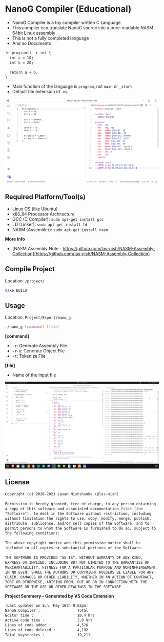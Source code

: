 # NanoG Compiler (Educational)

 - NanoG Compiler is a toy compiler written C Language
 - This compiler can translate NanoG source into a pure-readable NASM 64bit Linux assembly
 - This is not a fully completed language
 - And no Documents

```ng
fn program() -> int {
  int a = 10;
  int b = 20;

  return a + b;
}
```

 - Main function of the language is `program`, not `main` or `_start`
 - Default file extension id `.ng`

![Main Image](Image/Main_01.png)

## Required Platform/Tool(s)

 - Linux OS (like Ubuntu)
 - x86_64 Processor Architecture
 - GCC (C Compiler): `sudo spt-get install gcc`
 - LD (Linker): `sudo apt-get install ld`
 - NASM (Assembler): `sudo apt-get install nasm`

**More Info**
 - [NASM Assembly Note - https://github.com/las-nish/NASM-Assembly-Collection](https://github.com/las-nish/NASM-Assembly-Collection)

## Compile Project

Location: `/project/`

```bash
make BUILD
```

## Usage

Location: `Project/Export/nano_g`

```bash
./nano_g [command] [file]
```

**[command]**
 - `-r`: Generate Assembly File
 - `-r-o`: Generate Object File
 - `-t`: Tokenize File

**[file]**
 - Name of the Input file

![Language Source, Assembly Code, Binary Code](Image/Main_2.png)

## License

```
Copyright (c) 2020-2021 Lasan Nishshanka (@las-nish)

Permission is hereby granted, free of charge, to any person obtaining a copy of this software and associated documentation files (the "Software"), to deal in the Software without restriction, including without limitation the rights to use, copy, modify, merge, publish, distribute, sublicense, and/or sell copies of the Software, and to permit persons to whom the Software is furnished to do so, subject to the following conditions:

The above copyright notice and this permission notice shall be included in all copies or substantial portions of the Software.

THE SOFTWARE IS PROVIDED "AS IS", WITHOUT WARRANTY OF ANY KIND, EXPRESS OR IMPLIED, INCLUDING BUT NOT LIMITED TO THE WARRANTIES OF MERCHANTABILITY, FITNESS FOR A PARTICULAR PURPOSE AND NONINFRINGEMENT. IN NO EVENT SHALL THE AUTHORS OR COPYRIGHT HOLDERS BE LIABLE FOR ANY CLAIM, DAMAGES OR OTHER LIABILITY, WHETHER IN AN ACTION OF CONTRACT, TORT OR OTHERWISE, ARISING FROM, OUT OF OR IN CONNECTION WITH THE SOFTWARE OR THE USE OR OTHER DEALINGS IN THE SOFTWARE.
```

**Project Summery - Generated by VS Code Extension**
```
(Last updated on Sun, May 16th 9:02pm)
NanoG Compiler :                 Total
Editor time :                    10.4 hrs
Active code time :               3.0 hrs
Lines of code added :            4,526
Lines of code deleted :          4,102
Total keystrokes :               19,211
```
